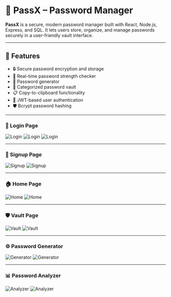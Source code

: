 # 🔐 PassX – Password Manager

**PassX** is a secure, modern password manager built with React, Node.js, Express, and SQL. It lets users store, organize, and manage passwords securely in a user-friendly vault interface.


---

## 🚀 Features

- 🔒 Secure password encryption and storage
- 🧠 Real-time password strength checker
- 🔐 Password generator
- 📁 Categorized password vault
- 📋 Copy-to-clipboard functionality
- 🔐 JWT-based user authentication
- 🛡️ Bcrypt password hashing

---
### 🔐 Login Page
![Login](assets/login0.png)
![Login](assets/login1.png)
![Login](assets/login3.png)

---
### 📝 Signup Page
![Signup](assets/signup.png)
![Signup](assets/signup1.png)

---


### 🏠 Home Page
![Home](assets/home.png)
![Home](assets/home1.png)

---


### 🛡️ Vault Page
![Vault](assets/vault.png)
![Vault](assets/vault1.png)

---

### ⚙️ Password Generator
![Generator](assets/generator.png)
![Generator](assets/generator1.png)

---

### 📊 Password Analyzer
![Analyzer](assets/analyzer.png)
![Analyzer](assets/analyzer1.png)


